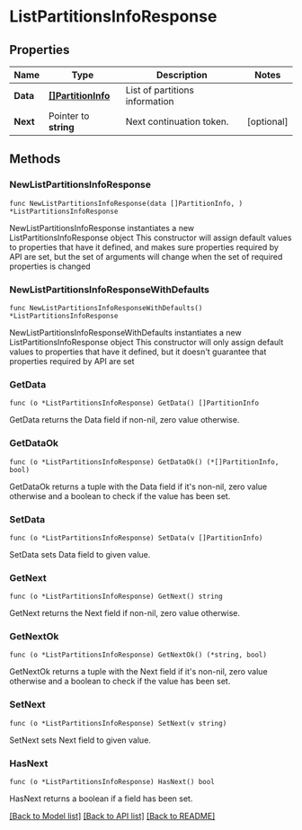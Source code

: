 # ListPartitionsInfoResponse

## Properties

Name | Type | Description | Notes
------------ | ------------- | ------------- | -------------
**Data** | [**[]PartitionInfo**](PartitionInfo.md) | List of partitions information | 
**Next** | Pointer to **string** | Next continuation token. | [optional] 

## Methods

### NewListPartitionsInfoResponse

`func NewListPartitionsInfoResponse(data []PartitionInfo, ) *ListPartitionsInfoResponse`

NewListPartitionsInfoResponse instantiates a new ListPartitionsInfoResponse object
This constructor will assign default values to properties that have it defined,
and makes sure properties required by API are set, but the set of arguments
will change when the set of required properties is changed

### NewListPartitionsInfoResponseWithDefaults

`func NewListPartitionsInfoResponseWithDefaults() *ListPartitionsInfoResponse`

NewListPartitionsInfoResponseWithDefaults instantiates a new ListPartitionsInfoResponse object
This constructor will only assign default values to properties that have it defined,
but it doesn't guarantee that properties required by API are set

### GetData

`func (o *ListPartitionsInfoResponse) GetData() []PartitionInfo`

GetData returns the Data field if non-nil, zero value otherwise.

### GetDataOk

`func (o *ListPartitionsInfoResponse) GetDataOk() (*[]PartitionInfo, bool)`

GetDataOk returns a tuple with the Data field if it's non-nil, zero value otherwise
and a boolean to check if the value has been set.

### SetData

`func (o *ListPartitionsInfoResponse) SetData(v []PartitionInfo)`

SetData sets Data field to given value.


### GetNext

`func (o *ListPartitionsInfoResponse) GetNext() string`

GetNext returns the Next field if non-nil, zero value otherwise.

### GetNextOk

`func (o *ListPartitionsInfoResponse) GetNextOk() (*string, bool)`

GetNextOk returns a tuple with the Next field if it's non-nil, zero value otherwise
and a boolean to check if the value has been set.

### SetNext

`func (o *ListPartitionsInfoResponse) SetNext(v string)`

SetNext sets Next field to given value.

### HasNext

`func (o *ListPartitionsInfoResponse) HasNext() bool`

HasNext returns a boolean if a field has been set.


[[Back to Model list]](../README.md#documentation-for-models) [[Back to API list]](../README.md#documentation-for-api-endpoints) [[Back to README]](../README.md)


